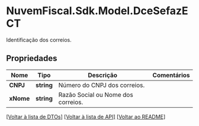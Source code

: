# NuvemFiscal.Sdk.Model.DceSefazECT
Identificação dos correios.

## Propriedades

Nome | Tipo | Descrição | Comentários
------------ | ------------- | ------------- | -------------
**CNPJ** | **string** | Número do CNPJ dos correios. | 
**xNome** | **string** | Razão Social ou Nome dos correios. | 

[[Voltar à lista de DTOs]](../README.md#documentation-for-models) [[Voltar à lista de API]](../README.md#documentation-for-api-endpoints) [[Voltar ao README]](../README.md)

